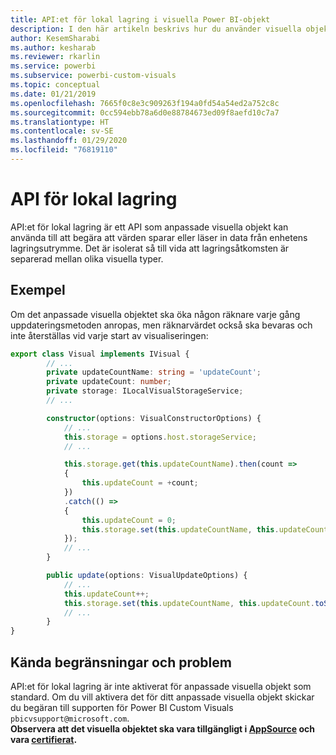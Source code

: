 ```yaml
---
title: API:et för lokal lagring i visuella Power BI-objekt
description: I den här artikeln beskrivs hur du använder visuella objekt i Power BI för åtkomst till webbläsarens lokala lagring
author: KesemSharabi
ms.author: kesharab
ms.reviewer: rkarlin
ms.service: powerbi
ms.subservice: powerbi-custom-visuals
ms.topic: conceptual
ms.date: 01/21/2019
ms.openlocfilehash: 7665f0c8e3c909263f194a0fd54a54ed2a752c8c
ms.sourcegitcommit: 0cc594ebb78a6d0e88784673ed09f8aefd10c7a7
ms.translationtype: HT
ms.contentlocale: sv-SE
ms.lasthandoff: 01/29/2020
ms.locfileid: "76819110"
---
```

# <a name="local-storage-api"></a>API för lokal lagring

API:et för lokal lagring är ett API som anpassade visuella objekt kan använda till att begära att värden sparar eller läser in data från enhetens lagringsutrymme. Det är isolerat så till vida att lagringsåtkomsten är separerad mellan olika visuella typer.

## <a name="sample"></a>Exempel

Om det anpassade visuella objektet ska öka någon räknare varje gång uppdateringsmetoden anropas, men räknarvärdet också ska bevaras och inte återställas vid varje start av visualiseringen:

```typescript
export class Visual implements IVisual {
        // ...
        private updateCountName: string = 'updateCount';
        private updateCount: number;
        private storage: ILocalVisualStorageService;
        // ...

        constructor(options: VisualConstructorOptions) {
            // ...
            this.storage = options.host.storageService;
            // ...

            this.storage.get(this.updateCountName).then(count =>
            {
                this.updateCount = +count;
            })
            .catch(() =>
            {
                this.updateCount = 0;
                this.storage.set(this.updateCountName, this.updateCount.toString());
            });
            // ...
        }

        public update(options: VisualUpdateOptions) {
            // ...
            this.updateCount++;
            this.storage.set(this.updateCountName, this.updateCount.toString());
            // ...
        }
}
```

## <a name="known-limitations-and-issues"></a>Kända begränsningar och problem

API:et för lokal lagring är inte aktiverat för anpassade visuella objekt som standard. Om du vill aktivera det för ditt anpassade visuella objekt skickar du begäran till supporten för Power BI Custom Visuals `pbicvsupport@microsoft.com`.  
**Observera att det visuella objektet ska vara tillgängligt i [AppSource](https://appsource.microsoft.com/en-us/marketplace/apps?product=power-bi-visuals) och vara [certifierat](https://powerbi.microsoft.com/en-us/documentation/powerbi-custom-visuals-certified/).**
